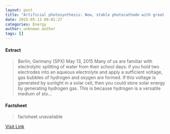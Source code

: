 ```yaml
---
layout: post
title: "Artificial photosynthesis: New, stable photocathode with great potential"
date: 2015-05-13 09:01:27
categories: Energy
author: unknown author
tags: []
---
```



#### Extract
>Berlin, Germany (SPX) May 13, 2015 Many of us are familiar with electrolytic splitting of water from their school days: if you hold two electrodes into an aqueous electrolyte and apply a sufficient voltage, gas bubbles of hydrogen and oxygen are formed. If this voltage is generated by sunlight in a solar cell, then you could store solar energy by generating hydrogen gas. This is because hydrogen is a versatile medium of sto...

#### Factsheet
>factsheet unavailable

[Visit Link](http://www.solardaily.com/reports/Artificial_photosynthesis_New_stable_photocathode_with_great_potential_999.html)


